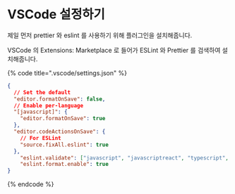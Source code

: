 # VSCode 설정하기

제일 먼저 prettier 와 eslint 를 사용하기 위해 플러그인을 설치해줍니다.

VSCode 의 Extensions: Marketplace 로 들어가 ESLint 와 Prettier 를 검색하여 설치해줍니다.



{% code title=".vscode/settings.json" %}
```json
{
  // Set the default
  "editor.formatOnSave": false,
  // Enable per-language
  "[javascript]": {
    "editor.formatOnSave": true
  },
  "editor.codeActionsOnSave": {
    // For ESLint
    "source.fixAll.eslint": true
  },
	"eslint.validate": ["javascript", "javascriptreact", "typescript", "typescriptreact"],
	"eslint.format.enable": true
}
```
{% endcode %}
